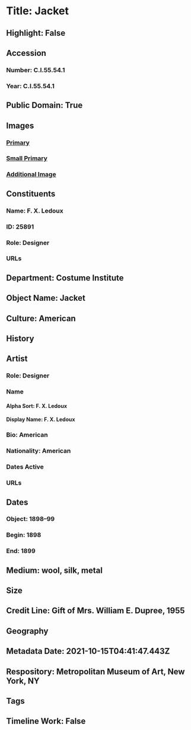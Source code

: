 # Title: Jacket
## Highlight: False
## Accession
### Number: C.I.55.54.1
### Year: C.I.55.54.1
## Public Domain: True
## Images
### [Primary](https://images.metmuseum.org/CRDImages/ci/original/CT_10870.jpg)
### [Small Primary](https://images.metmuseum.org/CRDImages/ci/web-large/CT_10870.jpg)
### [Additional Image](https://images.metmuseum.org/CRDImages/ci/original/CI55.54.1_label.jpg)
## Constituents
### Name: F. X. Ledoux
### ID: 25891
### Role: Designer
### URLs
## Department: Costume Institute
## Object Name: Jacket
## Culture: American
## History
## Artist
### Role: Designer
### Name
#### Alpha Sort: F. X. Ledoux
#### Display Name: F. X. Ledoux
### Bio: American
### Nationality: American
### Dates Active
### URLs
## Dates
### Object: 1898–99
### Begin: 1898
### End: 1899
## Medium: wool, silk, metal
## Size
## Credit Line: Gift of Mrs. William E. Dupree, 1955
## Geography
## Metadata Date: 2021-10-15T04:41:47.443Z
## Respository: Metropolitan Museum of Art, New York, NY
## Tags
## Timeline Work: False